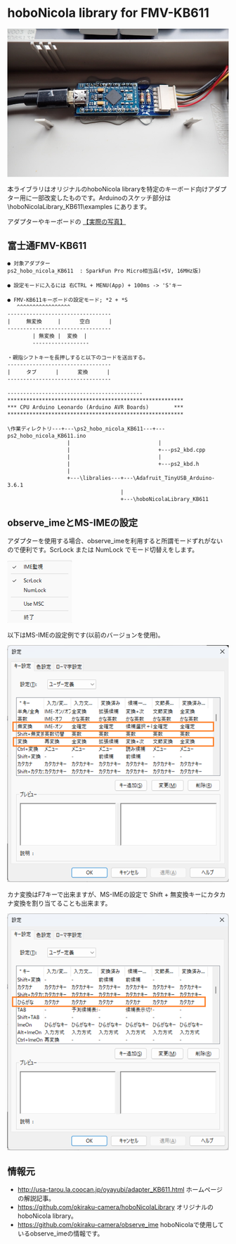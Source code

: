 # hoboNicola library for FMV-KB611

![](assets/images/06.jpg)

本ライブラリはオリジナルのhoboNicola libraryを特定のキーボード向けアダプター用に一部改変したものです。Arduinoのスケッチ部分は \hoboNicolaLibrary_KB611\examples にあります。

アダプターやキーボードの [【実際の写真】](./assets/hobonicola_gallery.md)

## 富士通FMV-KB611
	● 対象アダプター
	ps2_hobo_nicola_KB611  : SparkFun Pro Micro相当品(+5V, 16MHz版)

	● 設定モードに入るには 右CTRL + MENU(App) + 100ms -> 'S'キー

	● FMV-KB611キーボードの設定モード; *2 + *S
       ^^^^^^^^^^^^^^^^^
	---------------------------------
	|     無変換     |      空白      |	
	---------------------------------
            | 無変換 |  変換  |
	        ------------------

	・親指シフトキーを長押しすると以下のコードを送出する。
	---------------------------------
	|     タブ      |      変換      |	
	---------------------------------

	-------------------------------------------
	********************************************************
	*** CPU Arduino Leonardo (Arduino AVR Boards)        ***
	********************************************************

	\作業ディレクトリ---+---\ps2_hobo_nicola_KB611---+---ps2_hobo_nicola_KB611.ino
					   |							|
					   |							+---ps2_kbd.cpp
					   |							|
					   |							+---ps2_kbd.h
					   |
	                   +---\libralies---+---\Adafruit_TinyUSB_Arduino-3.6.1
	                                    |
	                                    +---\hoboNicolaLibrary_KB611
## observe_imeとMS-IMEの設定

アダプターを使用する場合、observe_imeを利用すると所謂モードずれがないので便利です。ScrLock または NumLock でモード切替えをします。

![](assets/images/observe_ime.png)

以下はMS-IMEの設定例です(以前のバージョンを使用)。

![](assets/images/ms_ime1.png)

カナ変換はF7キーで出来ますが、MS-IMEの設定で Shift + 無変換キーにカタカナ変換を割り当てることも出来ます。

![](assets/images/ms_ime2.png)

## 情報元
* http://usa-tarou.la.coocan.jp/oyayubi/adapter_KB611.html ホームページの解説記事。 
* https://github.com/okiraku-camera/hoboNicolaLibrary オリジナルのhoboNicola library。 
* https://github.com/okiraku-camera/observe_ime hoboNicolaで使用しているobserve_imeの情報です。

